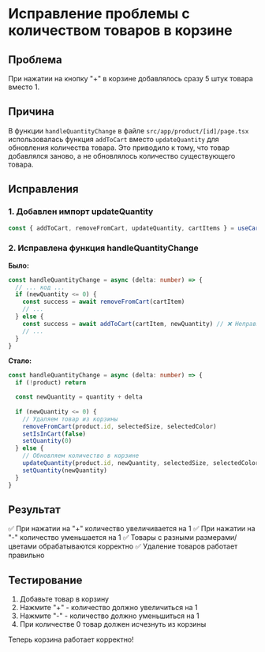 # Исправление проблемы с количеством товаров в корзине

## Проблема
При нажатии на кнопку "+" в корзине добавлялось сразу 5 штук товара вместо 1.

## Причина
В функции `handleQuantityChange` в файле `src/app/product/[id]/page.tsx` использовалась функция `addToCart` вместо `updateQuantity` для обновления количества товара. Это приводило к тому, что товар добавлялся заново, а не обновлялось количество существующего товара.

## Исправления

### 1. Добавлен импорт updateQuantity
```typescript
const { addToCart, removeFromCart, updateQuantity, cartItems } = useCart()
```

### 2. Исправлена функция handleQuantityChange
**Было:**
```typescript
const handleQuantityChange = async (delta: number) => {
  // ... код ...
  if (newQuantity <= 0) {
    const success = await removeFromCart(cartItem)
    // ...
  } else {
    const success = await addToCart(cartItem, newQuantity) // ❌ Неправильно!
    // ...
  }
}
```

**Стало:**
```typescript
const handleQuantityChange = async (delta: number) => {
  if (!product) return

  const newQuantity = quantity + delta
  
  if (newQuantity <= 0) {
    // Удаляем товар из корзины
    removeFromCart(product.id, selectedSize, selectedColor)
    setIsInCart(false)
    setQuantity(0)
  } else {
    // Обновляем количество в корзине
    updateQuantity(product.id, newQuantity, selectedSize, selectedColor) // ✅ Правильно!
    setQuantity(newQuantity)
  }
}
```

## Результат
✅ При нажатии на "+" количество увеличивается на 1
✅ При нажатии на "-" количество уменьшается на 1
✅ Товары с разными размерами/цветами обрабатываются корректно
✅ Удаление товаров работает правильно

## Тестирование
1. Добавьте товар в корзину
2. Нажмите "+" - количество должно увеличиться на 1
3. Нажмите "-" - количество должно уменьшиться на 1
4. При количестве 0 товар должен исчезнуть из корзины

Теперь корзина работает корректно!
